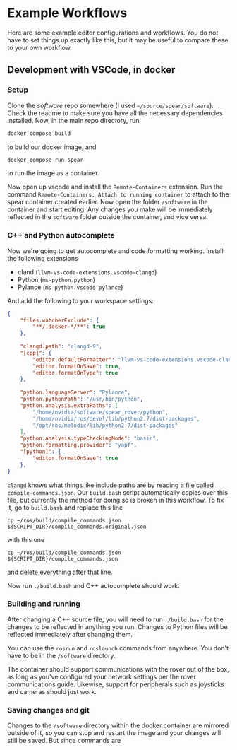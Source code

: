 # Example Workflows

Here are some example editor configurations and workflows.
You do not have to set things up exactly like this, but it may be useful to compare these to your own workflow.

## Development with VSCode, in docker

### Setup

Clone the _software_ repo somewhere (I used `~/source/spear/software`).
Check the readme to make sure you have all the necessary dependencies installed.
Now, in the main repo directory, run

```bash
docker-compose build
```

to build our docker image, and

```bash
docker-compose run spear
```

to run the image as a container.

Now open up vscode and install the `Remote-Containers` extension.
Run the command `Remote-Containers: Attach to running container` to attach to the spear container created earlier.
Now open the folder `/software` in the container and start editing.
Any changes you make will be immediately reflected in the `software` folder outside the container, and vice versa.

### C++ and Python autocomplete

Now we're going to get autocomplete and code formatting working.
Install the following extensions

  - cland (`llvm-vs-code-extensions.vscode-clangd`)
  - Python (`ms-python.python`)
  - Pylance (`ms-python.vscode-pylance`)

And add the following to your workspace settings:

```json
{
    "files.watcherExclude": {
        "**/.docker-*/**": true
    },
    
    "clangd.path": "clangd-9",
    "[cpp]": {
        "editor.defaultFormatter": "llvm-vs-code-extensions.vscode-clangd",
        "editor.formatOnSave": true,
        "editor.formatOnType": true
    },
    
    "python.languageServer": "Pylance",
    "python.pythonPath": "/usr/bin/python",
    "python.analysis.extraPaths": [
        "/home/nvidia/software/spear_rover/python",
        "/home/nvidia/ros/devel/lib/python2.7/dist-packages",
        "/opt/ros/melodic/lib/python2.7/dist-packages"
    ],
    "python.analysis.typeCheckingMode": "basic",
    "python.formatting.provider": "yapf",
    "[python]": {
        "editor.formatOnSave": true
    },
}
```

`clangd` knows what things like include paths are by reading a file called `compile-commands.json`.
Our `build.bash` script automatically copies over this file, but currently the method for doing so is broken in this workflow.
To fix it, go to `build.bash` and replace this line

```
cp ~/ros/build/compile_commands.json ${SCRIPT_DIR}/compile_commands.original.json
```

with this one

```
cp ~/ros/build/compile_commands.json ${SCRIPT_DIR}/compile_commands.json
```

and delete everything after that line.

Now run `./build.bash` and C++ autocomplete should work.

### Building and running

After changing a C++ source file, you will need to run `./build.bash` for the changes to be reflected in anything you run.
Changes to Python files will be reflected immediately after changing them.

You can use the `rosrun` and `roslaunch` commands from anywhere.
You don't have to be in the `/software` directory.

The container should support communications with the rover out of the box, as long as you've configured your network settings per the rover communications guide.
Likewise, support for peripherals such as joysticks and cameras should just work.

### Saving changes and git

Changes to the `/software` directory within the docker container are mirrored outside of it, so you can stop and restart the image and your changes will still be saved.
But since commands are 
